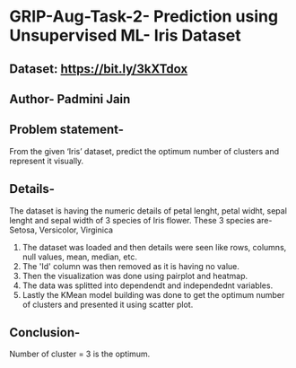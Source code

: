 # GRIP-Aug-Task-2- Prediction using Unsupervised ML- Iris Dataset
## Dataset: https://bit.ly/3kXTdox
## Author- Padmini Jain
## Problem statement-
From the given ‘Iris’ dataset, predict the optimum number of clusters and represent it visually.

## Details-
The dataset is having the numeric details of petal lenght, petal widht, sepal lenght and sepal width of 3 species of Iris flower. These 3 species are- Setosa, Versicolor, Virginica
1. The dataset was loaded and then details were seen like rows, columns, null values, mean, median, etc.
2. The 'Id' column was then removed as it is having no value.
3. Then the visualization was done using pairplot and heatmap.
4. The data was splitted into dependendt and independednt variables.
5. Lastly the KMean model building was done to get the optimum number of clusters and presented it using scatter plot.

## Conclusion- 
Number of cluster = 3 is the optimum.
